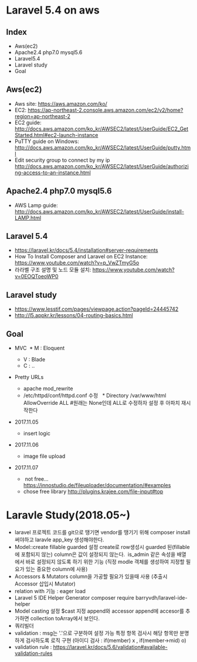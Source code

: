 # Laravel 5.4 on aws



## Index
* Aws(ec2) 
* Apache2.4 php7.0 mysql5.6 
* Laravel5.4
* Laravel study
* Goal

## Aws(ec2)
* Aws site: https://aws.amazon.com/ko/
* EC2: https://ap-northeast-2.console.aws.amazon.com/ec2/v2/home?region=ap-northeast-2
* EC2 guide: http://docs.aws.amazon.com/ko_kr/AWSEC2/latest/UserGuide/EC2_GetStarted.html#ec2-launch-instance
* PuTTY guide on Windows: http://docs.aws.amazon.com/ko_kr/AWSEC2/latest/UserGuide/putty.html
* Edit security group to connect by my ip http://docs.aws.amazon.com/ko_kr/AWSEC2/latest/UserGuide/authorizing-access-to-an-instance.html
## Apache2.4 php7.0 mysql5.6 
* AWS Lamp guide: http://docs.aws.amazon.com/ko_kr/AWSEC2/latest/UserGuide/install-LAMP.html

## Laravel 5.4
* https://laravel.kr/docs/5.4/installation#server-requirements
* How To Install Composer and Laravel on EC2 Instance: https://www.youtube.com/watch?v=p_VwZTmyG5o
* 라라벨 구조 설명 및 노드 모듈 설치: https://www.youtube.com/watch?v=0EOQToeoWP0

## Laravel study
* https://www.lesstif.com/pages/viewpage.action?pageId=24445742
* http://l5.appkr.kr/lessons/04-routing-basics.html

## Goal
* MVC
  * M : Eloquent 
  * V : Blade
  * C : ..
  
* Pretty URLs
  * apache mod_rewrite
  * /etc/httpd/conf/httpd.conf 수정
    * Directory /var/www/html AllowOverride ALL #원래는 None인데 ALL로 수정하자 설정 후 아파치 재시작한다

* 2017.11.05
	* insert logic 
* 2017.11.06	
	* image file upload
* 2017.11.07	
	*  not free... https://innostudio.de/fileuploader/documentation/#examples
  *  chose free library http://plugins.krajee.com/file-input#top
	
	
	
	
	
	
# Laravle Study(2018.05~)
- laravel 프로젝트 코드를 git으로 땡기면 vendor를 땡기기 위해 composer install 써야하고 laravle app_key 생성해야한다. 
- Model::create fillable guarded 설정 create로 row생성시 guarded 된(fillable에 포함되지 않는) column은 값이 설정되지 않는다. 
  is_admin 같은 속성을 배열에서 바로 설정되지 않도록 하기 위한 기능 (직정 modle 객체를 생성하여 지정할 필요가 있는 중요한 column에 사용)
- Accessors & Mutators column을 가공할 필요가 있을때 사용 (추출시 Accessor 삽입시 Mutator) 
- relation with 기능 : eager load
- Laravel 5 IDE Helper Generator composer require barryvdh/laravel-ide-helper
- Model casting 설정 $cast 지정 append와 accessor append에 accesor를 추가하면 collection toArray에서 보인다. 
- 쿼리빌더 
- validation : msg는 '.'으로 구분하여 설정 가능 특정 항목 검사시 해당 항목만 분명 하게 검사하도록 로직 구현 (아이디 검사 : if(member) x , if(member->mid) o) 
- validation rule : https://laravel.kr/docs/5.6/validation#available-validation-rules

